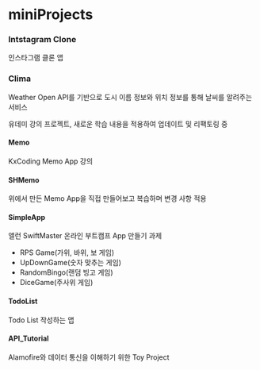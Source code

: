 # miniProjects

### Intstagram Clone

인스타그램 클론 앱

### Clima

Weather Open API를 기반으로 도시 이름 정보와 위치 정보를 통해 날씨를 알려주는 서비스

유데미 강의 프로젝트, 새로운 학습 내용을 적용하여 업데이트 및 리팩토링 중



#### Memo

KxCoding Memo App 강의 

#### SHMemo

위에서 만든 Memo App을 직접 만들어보고 복습하며 변경 사항 적용

#### SimpleApp

앨런 SwiftMaster 온라인 부트캠프 App 만들기 과제

+ RPS Game(가위, 바위, 보 게임)
+ UpDownGame(숫자 맞추는 게임)
+ RandomBingo(랜덤 빙고 게임)
+ DiceGame(주사위 게임)

#### TodoList

Todo List 작성하는 앱 

#### API_Tutorial

Alamofire와 데이터 통신을 이해하기 위한 Toy Project

